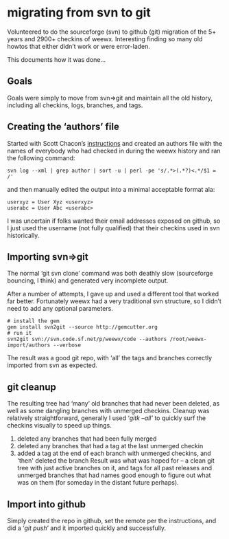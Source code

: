 # migrating from svn to git


Volunteered to do the sourceforge (svn) to github (git) migration of the 5+ years and 2900+ checkins of weewx.  Interesting finding so many old howtos that either didn’t work or were error-laden.

This documents how it was done…


## Goals

Goals were simply to move from svn=>git and maintain all the old history, including all checkins, logs, branches, and tags.

## Creating the ‘authors’ file

Started with Scott Chacon’s [instructions](http://git-scm.com/book/en/v2/Git-and-Other-Systems-Migrating-to-Git) and created an authors file with the names of everybody who had checked in during the weewx history and ran the following command:

```
svn log --xml | grep author | sort -u | perl -pe 's/.*>(.*?)<.*/$1 = /'
```
and then manually edited the output into a minimal acceptable format ala:
```
userxyz = User Xyz <userxyz> 
userabc = User Abc <userabc>
```

I was uncertain if folks wanted their email addresses exposed on github, so I just used the username (not fully qualified) that their checkins used in svn historically.

## Importing svn=>git

The normal ‘git svn clone’ command was both deathly slow (sourceforge bouncing, I think) and generated very incomplete output.

After a number of attempts, I gave up and used a different tool that worked far better.  Fortunately weewx had a very traditional svn structure, so I didn’t need to add any optional parameters.

    # install the gem
    gem install svn2git --source http://gemcutter.org
    # run it
    svn2git svn://svn.code.sf.net/p/weewx/code --authors /root/weewx-import/authors --verbose

The result was a good git repo, with ‘all’ the tags and branches correctly imported from svn as expected.

## git cleanup

The resulting tree had ‘many’ old branches that had never been deleted, as well as some dangling branches with unmerged checkins. Cleanup was relatively straightforward, generally I used ‘*gitk –all’* to quickly surf the checkins visually to speed up things.

1. deleted any branches that had been fully merged
2. deleted any branches that had a tag at the last unmerged checkin
3. added a tag at the end of each branch with unmerged checkins, and 'then' deleted the branch
Result was what was hoped for – a clean git tree with just active branches on it, and tags for all past releases and unmerged branches that had names good enough to figure out what was on them (for someday in the distant future perhaps).

## Import into github

Simply created the repo in github, set the remote per the instructions, and did a ‘*git push*’ and it imported quickly and successfully.